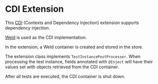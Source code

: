 # CDI Extension

This [CDI](https://jakarta.ee/specifications/cdi) (Contexts and Dependency
Injection) extension supports dependency injection.

[Weld](https://weld.cdi-spec.org/) is used as the CDI implementation.

In the extension, a Weld container is created and stored in the store.

The extension class implements `TestInstancePostProcessor`. When processing the
test
instance, fields annotated with `@Inject` will have their values set with
objects retrieved from the CDI container.

After all tests are executed, the CDI container is shut down.
